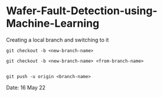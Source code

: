 # Wafer-Fault-Detection-using-Machine-Learning

Creating a local branch and switching to it
```commandline
git checkout -b <new-branch-name>
```

```commandline
git checkout -b <new-branch-name> <from-branch-name>


```


```
git push -u origin <branch-name>
```

Date: 16 May 22